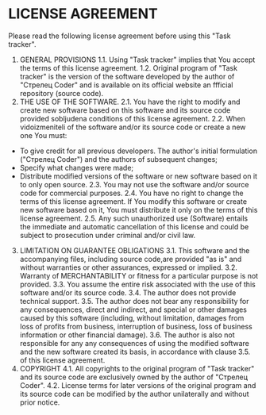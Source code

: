 # LICENSE AGREEMENT

Please read the following license agreement before using this "Task tracker". 

 1. GENERAL PROVISIONS
 1.1. Using "Task tracker" implies that You accept the terms of this license agreement.
 1.2. Original program of "Task tracker" is the version of the software developed by the author of "Стрелец Coder" and is available on its official website an ffficial repository (source code).
 2. THE USE OF THE SOFTWARE.
 2.1. You have the right to modify and create new software based on this software and its source code provided sobljudena conditions of this license agreement.
 2.2. When vidoizmeniteli of the software and/or its source code or create a new one You must:
 - To give credit for all previous developers. The author's initial formulation ("Стрелец Coder") and the authors of subsequent changes;
 - Specify what changes were made;
 - Distribute modified versions of the software or new software based on it to only open source.
 2.3. You may not use the software and/or source code for commercial purposes.
 2.4. You have no right to change the terms of this license agreement. If You modify this software or create new software based on it,
You must distribute it only on the terms of this license agreement.
 2.5. Any such unauthorized use (Software) entails the immediate and automatic cancellation of this license 
and could be subject to prosecution under criminal and/or civil law. 
 3. LIMITATION ON GUARANTEE OBLIGATIONS 
 3.1. This software and the accompanying files, including source code,are provided "as is" and without warranties or other assurances, 
expressed or implied. 
 3.2. Warranty of MERCHANTABILITY or fitness for a particular purpose is not provided. 
 3.3. You assume the entire risk associated with the use of this software and/or its source code.
 3.4. The author does not provide technical support. 
 3.5. The author does not bear any responsibility for any consequences, direct and indirect, and special or other damages 
caused by this software (including, without limitation, damages from loss of profits from business, interruption of business, 
loss of business information or other financial damage).
 3.6. The author is also not responsible for any any consequences of using the modified software and the new software created
its basis, in accordance with clause 3.5. of this license agreement.
 4. COPYRIGHT
 4.1. All copyrights to the original program of "Task tracker" and its source code are exclusively owned by the author of "Стрелец Coder".
 4.2. License terms for later versions of the original program and its source code can be modified by the author
unilaterally and without prior notice.
